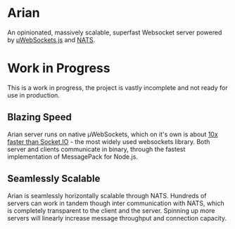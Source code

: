 
# Arian

An opinionated, massively scalable, superfast Websocket server powered by [µWebSockets.js](https://github.com/uNetworking/uWebSockets.js) and [NATS](https://nats.io/).

# Work in Progress

This is a work in progress, the project is vastly incomplete and not ready for use in production.

## Blazing Speed

Arian server runs on native µWebSockets, which on it's own is about [10x faster than Socket.IO](https://medium.com/swlh/100k-secure-websockets-with-raspberry-pi-4-1ba5d2127a23) - the most widely used websockets library.
Both server and clients communicate in binary, through the fastest implementation of MessagePack for Node.js.

## Seamlessly Scalable

Arian is seamlessly horizontally scalable through NATS. Hundreds of servers can work in tandem though inter communication with NATS, which is completely transparent to 
the client and the server.
Spinning up more servers will linearly increase message throughput and connection capacity.